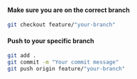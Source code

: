 #### Make sure you are on the correct branch
```sh
git checkout feature/"your-branch"
```

#### Push to your specific branch
```sh
git add .
git commit -m "Your commit message"
git push origin feature/"your-branch"
```

